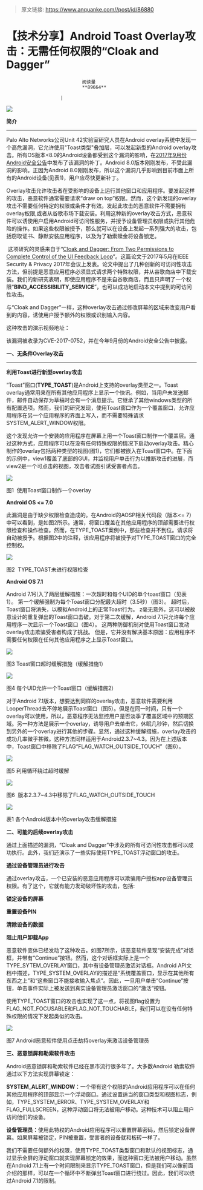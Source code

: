 > 原文链接: https://www.anquanke.com//post/id/86880 


# 【技术分享】Android Toast Overlay攻击：无需任何权限的“Cloak and Dagger”


                                阅读量   
                                **89664**
                            
                        |
                        
                                                                                    



[![](https://p0.ssl.qhimg.com/t01a1cd348dd0ab70d1.png)](https://p0.ssl.qhimg.com/t01a1cd348dd0ab70d1.png)

**简介**

****

Palo Alto Networks公司Unit 42实验室研究人员在Android overlay系统中发现一个高危漏洞，它允许使用"Toast类型"叠加层，可以发起新型的Android overlay攻击。所有OS版本&lt;8.0的Android设备都受到这个漏洞的影响，在[2017年9月份Android安全公告](https://source.android.com/security/bulletin/2017-09-01)中发布了该漏洞的补丁。Android 8.0版本刚刚发布，不受此漏洞的影响。正因为Android 8.0刚刚发布，所以这个漏洞几乎影响到目前市面上所有的Android设备(见表1)，用户应尽快更新补丁。

Overlay攻击允许攻击者在受影响的设备上运行其他窗口和应用程序。要发起这样的攻击，恶意软件通常需要请求“draw on top”权限。然而，这个新发现的overlay攻击不需要任何特定的权限或条件才有效。发起此攻击的恶意软件不需要拥有overlay权限,或者从谷歌市场下载安装。利用这种新的overlay攻击方式，恶意软件可以诱使用户启用Android可访问性服务，并授予设备管理员权限或执行其他危险的操作。如果这些权限被授予，那么就可以在设备上发起一系列强大的攻击，包括窃取证书、静默安装应用程序，以及为了勒索赎金将设备锁定。

 这项研究的灵感来自于“[Cloak and Dagger: From Two Permissions to Complete Control of the UI Feedback Loop](http://iisp.gatech.edu/sites/default/files/documents/ieee_sp17_cloak_and_dagger_final.pdf)”。这篇论文于2017年5月在IEEE Security &amp; Privacy 2017年会议上发表。论文中提出了几种创新的可访问性攻击方法，但前提是恶意应用程序必须显式请求两个特殊权限，并从谷歌商店中下载安装。我们的新研究表明，即使应用程序不是来自谷歌商店，而且只声明了一个权限“**BIND_ACCESSIBILITY_SERVICE**”，也可以成功地启动本文中提到的可访问性攻击。

与“Cloak and Dagger”一样，这种overlay攻击通过修改屏幕的区域来改变用户看到的内容，诱使用户授予额外的权限或识别输入内容。

这种攻击的演示视频地址：



该漏洞被收录为CVE-2017-0752，并在今年9月份的Android安全公告中披露。



**一、无条件Overlay攻击**

****

**利用Toast进行新型overlay攻击**

“Toast”窗口(**TYPE_TOAST**)是Android上支持的overlay类型之一。Toast overlay通常用来在所有其他应用程序上显示一个快讯。例如，当用户未发送邮件，邮件自动保存为草稿时会有一个消息提示。它继承了其他windows类型的所有配置选项。然而，我们的研究发现，使用Toast窗口作为一个覆盖窗口，允许应用程序在另一个应用程序的界面上写入，而不需要特殊请求SYSTEM_ALERT_WINDOW权限。

这个发现允许一个安装的应用程序在屏幕上用一个Toast窗口制作一个覆盖层。通过这种方式，应用程序可以在没有任何特殊权限的情况下启动overlay攻击。精心制作的overlay包括两种类型的视图(图1)，它们都被嵌入在Toast窗口中。在下面的示例中，view1覆盖了底部的GUI，并监视用户单击行为以推断攻击的进展，而view2是一个可点击的视图，攻击者试图引诱受害者点击。

[![](https://p2.ssl.qhimg.com/t0178e302768f8057f4.png)](https://p2.ssl.qhimg.com/t0178e302768f8057f4.png)

图1  使用Toast窗口制作一个overlay

**Android OS &lt;= 7.0**

此漏洞是由于缺少权限检查造成的。在Android的AOSP相关代码段（版本&lt;= 7）中可以看到，是如图2所示。通常，将窗口覆盖在其他应用程序的顶部需要进行权限检查和操作检查。然而，在TYPE_TOAST案例中，那些检查并不到位。请求将自动被授予。根据图2中的注释，该应用程序将被授予对TYPE_TOAST窗口的完全控制权。

[![](https://p5.ssl.qhimg.com/t01071d91e8e975dd06.png)](https://p5.ssl.qhimg.com/t01071d91e8e975dd06.png)

图2  TYPE_TOAST未进行权限检查

**Android OS 7.1**

Android 7.1引入了两层缓解措施：一次超时和每个UID的单个toast窗口（见表1）。 第一个缓解强制为每个Toast窗口分配最大超时（3.5秒）（图3）。 超时后，Toast窗口将消失，以模拟Android上的正常Toast行为。 z毫无意外，这可以被故意设计的重复弹出的Toast窗口击破。对于第二次缓解，Android 7.1只允许每个应用程序一次显示一个Toast窗口（图4）。 这两种防御机制对使用Toast窗口发动overlay攻击欺骗受害者构成了挑战。 但是，它并没有解决基本原因：应用程序不需要任何权限在任何其他应用程序之上显示Toast窗口。

[![](https://p1.ssl.qhimg.com/t01856f6686efed96dc.png)](https://p1.ssl.qhimg.com/t01856f6686efed96dc.png)

图3 Toast窗口超时缓解措施（缓解措施1）

[![](https://p1.ssl.qhimg.com/t0131665c97ccf0b36f.png)](https://p1.ssl.qhimg.com/t0131665c97ccf0b36f.png)

图4 每个UID允许一个Toast窗口（缓解措施2）

对于Android 7.1版本，想要达到同样的overlay攻击，恶意软件需要利用LooperThread去不停地展示Toast窗口（图5）。但是在同一时间，只有一个overlay可以使用，所以，恶意程序无法监控用户是否淡季了覆盖区域中的预期区域。另一种方法是展示一个overlay，诱导用户去单击它，休眠几秒钟，然后切换到另外的一个overlay进行其他的步骤。显然，通过这种缓解措施，overlay攻击的成功几率微乎甚微。这种方法同样适用于Android2.3.7~4.3。因为在上述版本中，Toast窗口中移除了FLAG“FLAG_WATCH_OUTSIDE_TOUCH”（图6）。

[![](https://p5.ssl.qhimg.com/t01f8b8cf8d76944424.png)](https://p5.ssl.qhimg.com/t01f8b8cf8d76944424.png)

图5 利用循环绕过超时缓解

[![](https://p4.ssl.qhimg.com/t014d3ce8ffbd76eb72.png)](https://p4.ssl.qhimg.com/t014d3ce8ffbd76eb72.png)

图6  版本2.3.7~4.3中移除了FLAG_WATCH_OUTSIDE_TOUCH

[![](https://p3.ssl.qhimg.com/t01cfa61c1b2137ca0f.png)](https://p3.ssl.qhimg.com/t01cfa61c1b2137ca0f.png)

表1 各个Android版本中的overlay攻击缓解措施



**二、可能的后续overlay攻击**

通过上面描述的漏洞，“Cloak and Dagger”中涉及的所有可访问性攻击都可以成功执行。此外，我们还演示了一些实际使用TYPE_TOAST浮动窗口的攻击。

**通过设备管理员进行攻击**

通过overlay攻击，一个已安装的恶意应用程序可以欺骗用户授权app设备管理员权限。有了这个，它就有能力发动破坏性的攻击，包括:

**锁定设备的屏幕**

**重置设备PIN**

**清除设备的数据**

**阻止用户卸载App**

恶意软件变体已经发动了这种攻击。如图7所示，该恶意软件呈现“安装完成”对话框，并带有“Continue”按钮。然而，这个对话框实际上是一个TYPE_SYTEM_OVERLAY窗口，其中有设备管理员激活对话框。Android API文档中描述，TYPE_SYSTEM_OVERLAY的描述是“系统覆盖窗口，显示在其他所有东西之上”和“这些窗口不能接收输入焦点”。因此，一旦用户单击“Continue”按钮，单击事件实际上被发送到真实设备管理员激活窗口的“激活”按钮。

使用TYPE_TOAST窗口的攻击也实现了这一点，将视图flag设置为FLAG_NOT_FOCUSABLE和FLAG_NOT_TOUCHABLE，我们可以在没有任何特殊权限的情况下发起类似的攻击。

[![](https://p1.ssl.qhimg.com/t01583079c5d7b0036e.png)](https://p1.ssl.qhimg.com/t01583079c5d7b0036e.png)

图7 Android恶意软件使用点击劫持overlay来激活设备管理员



**三、恶意锁屏和勒索软件攻击**

Android恶意锁屏和勒索软件已经在黑市流行很多年了。大多数Android 勒索软件通过以下方法实现屏幕锁定：

**SYSTEM_ALERT_WINDOW**：一个带有这个权限的Android应用程序可以在任何其他应用程序的顶部显示一个浮动窗口。通过设置适当的窗口类型和视图标志，例如，TYPE_SYSTEM_ERROR、TYPE_SYSTEM_OVERLAY和FLAG_FULLSCREEN，这种浮动窗口将无法被用户移动。这种技术可以阻止用户访问他们的设备。

**设备管理员**：使用此特权的Android应用程序可以重置屏幕密码，然后锁定设备屏幕。如果屏幕被锁定，PIN被重置，受害者的设备就和板砖一样了。

我们不需要任何额外的权限，使用TYPE_TOAST类型窗口和默认的视图标志，通过显示全屏的浮动窗口就实现屏幕锁定的效果，而这种窗口无法被用户移动。虽然在Android 7.1上有一个时间限制来显示TYPE_TOAST窗口，但是我们可以像前面介绍的那样，可以在一个循环中不断弹出Toast窗口进行绕过。因此，我们可以绕过Android 7.1的限制。
